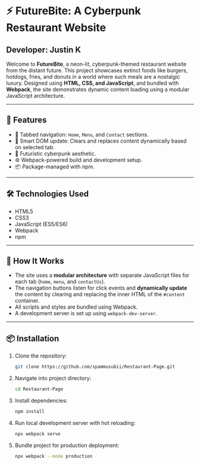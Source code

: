 # ⚡ FutureBite: A Cyberpunk Restaurant Website
## Developer: Justin K

Welcome to **FutureBite**, a neon-lit, cyberpunk-themed restaurant website from the distant future. This project showcases extinct foods like burgers, hotdogs, fries, and donuts in a world where such meals are a nostalgic luxury. Designed using **HTML, CSS, and JavaScript**, and bundled with **Webpack**, the site demonstrates dynamic content loading using a modular JavaScript architecture.

---

## 🚀 Features

- 🔀 Tabbed navigation: `Home`, `Menu`, and `Contact` sections.
- 🧠 Smart DOM update: Clears and replaces content dynamically based on selected tab.
- 🎨 Futuristic cyberpunk aesthetic.
- ⚙️ Webpack-powered build and development setup.
- 📦 Package-managed with npm.

---

## 🛠️ Technologies Used

- HTML5  
- CSS3  
- JavaScript (ES5/ES6)  
- Webpack  
- npm  

---

## 🧩 How It Works

- The site uses a **modular architecture** with separate JavaScript files for each tab (`home`, `menu`, and `contactUs`).
- The navigation buttons listen for click events and **dynamically update** the content by clearing and replacing the inner HTML of the `#content` container.
- All scripts and styles are bundled using Webpack.
- A development server is set up using `webpack-dev-server`.

---

## 📦 Installation

1. Clone the repository:
    ```bash
    git clone https://github.com/spammusubii/Restaurant-Page.git
    ```
2. Navigate into project directory:
    ```bash
    cd Restaurant-Page
    ```
3. Install dependencies:
    ```bash
    npm install
    ```
4. Run local development server with hot reloading:
    ```bash
    npx webpack serve
    ```
5. Bundle project for production deployment:
    ```bash
    npx webpack --mode production
    ```